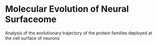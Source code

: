 # Molecular Evolution of Neural Surfaceome

Analysis of the evolutionary trajectory of the protein families deployed at the cell surface of neurons
